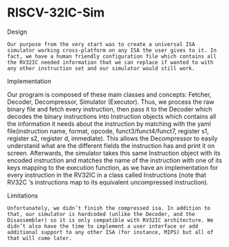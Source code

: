 # RISCV-32IC-Sim

Design

	Our purpose from the very start was to create a universal ISA simulator working cross-platform on any ISA the user gives to it. In fact, we have a human friendly configuration file which contains all the RV32IC needed information that we can replace if wanted to with any other instruction set and our simulator would still work.


Implementation

  Our program is composed of these main classes and concepts: Fetcher, Decoder, Decompressor, Simulator (Executor). Thus, we process the raw binary file and fetch every instruction, then pass it to the Decoder which decodes the binary instructions into Instruction objects which contains all the information it needs about the instruction by matching with the yaml file(instruction name, format, opcode, funct3/funct4/funct7, register s1, register s2, register d, immediate). This allows the Decompressor to easily understand what are the different fields the instruction has and print it on screen. Afterwards, the simulator takes this same Instruction object with its encoded instruction and matches the name of the instruction with one of its keys mapping to the execution function, as we have an implementation for every instruction in the RV32IC in a class called Instructions (note that RV32C ‘s instructions map to its equivalent uncompressed instruction).


Limitations

	Unfortunately, we didn’t finish the compressed isa. In addition to that, our simulator is hardcoded (unlike the Decoder, and the Disassembler) so it is only compatible with RV32IC architecture. We didn’t also have the time to implement a user interface or add additional support to any other ISA (for instance, MIPS) but all of that will come later. 
